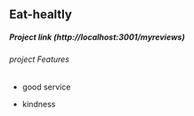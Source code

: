 ## Eat-healtly
##### Project link (http://localhost:3001/myreviews)

###### project Features 
* good service
* <p> kindness</p>
